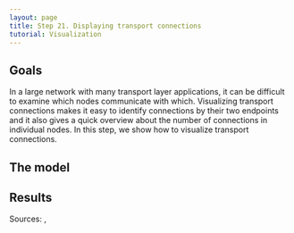 ```yaml
---
layout: page
title: Step 21. Displaying transport connections
tutorial: Visualization
---
```


## Goals

In a large network with many transport layer applications, it can be difficult 
to examine which nodes communicate with which. Visualizing transport connections 
makes it easy to identify connections by their two endpoints and it also gives 
a quick overview about the number of connections in individual nodes. In this 
step, we show how to visualize transport connections.

## The model

## Results

Sources: <a srcfile="visualization/omnetpp.ini" />, <a srcfile="visualization/VisualizationH.ned" />
